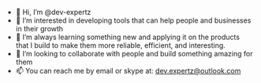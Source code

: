 - 👋 Hi, I’m @dev-expertz
- 👀 I’m interested in developing tools that can help people and businesses in their growth
- 🌱 I’m always learning something new and applying it on the products that I build to make them more reliable, efficient, and interesting.
- 💞️ I’m looking to collaborate with people and build something amazing for them
- 📫 You can reach me by email or skype at: dev.expertz@outlook.com

<!---
dev-expertz/dev-expertz is a ✨ special ✨ repository because its `README.md` (this file) appears on your GitHub profile.
You can click the Preview link to take a look at your changes.
--->
